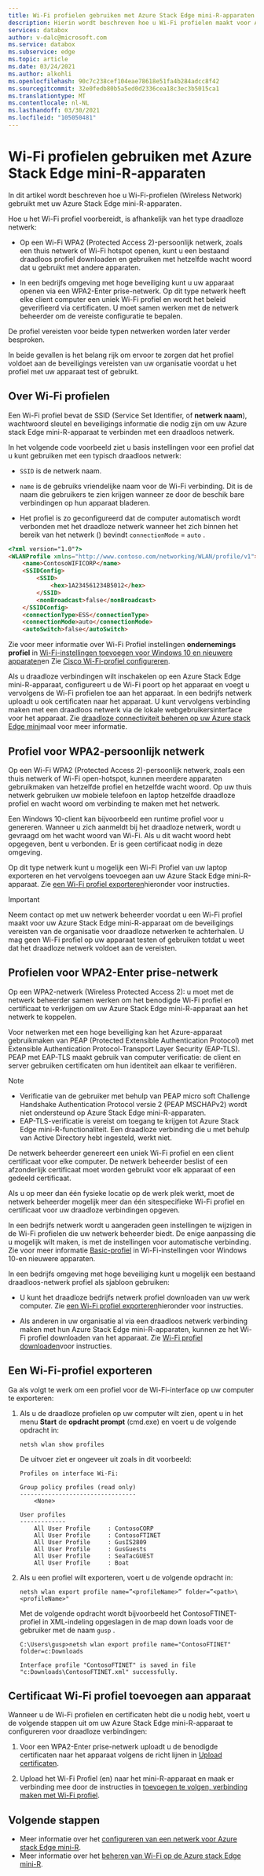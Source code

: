 ```yaml
---
title: Wi-Fi profielen gebruiken met Azure Stack Edge mini-R-apparaten
description: Hierin wordt beschreven hoe u Wi-Fi profielen maakt voor Azure Stack Edge mini-R-apparaten op hoogwaardige bedrijfs netwerken en persoonlijke netwerken.
services: databox
author: v-dalc@microsoft.com
ms.service: databox
ms.subservice: edge
ms.topic: article
ms.date: 03/24/2021
ms.author: alkohli
ms.openlocfilehash: 90c7c238cef104eae78618e51fa4b284adcc8f42
ms.sourcegitcommit: 32e0fedb80b5a5ed0d2336cea18c3ec3b5015ca1
ms.translationtype: MT
ms.contentlocale: nl-NL
ms.lasthandoff: 03/30/2021
ms.locfileid: "105050481"
---
```

# <a name="use-wi-fi-profiles-with-azure-stack-edge-mini-r-devices"></a>Wi-Fi profielen gebruiken met Azure Stack Edge mini-R-apparaten

In dit artikel wordt beschreven hoe u Wi-Fi-profielen (Wireless Network) gebruikt met uw Azure Stack Edge mini-R-apparaten.

Hoe u het Wi-Fi profiel voorbereidt, is afhankelijk van het type draadloze netwerk:

- Op een Wi-Fi WPA2 (Protected Access 2)-persoonlijk netwerk, zoals een thuis netwerk of Wi-Fi hotspot openen, kunt u een bestaand draadloos profiel downloaden en gebruiken met hetzelfde wacht woord dat u gebruikt met andere apparaten.

- In een bedrijfs omgeving met hoge beveiliging kunt u uw apparaat openen via een WPA2-Enter prise-netwerk. Op dit type netwerk heeft elke client computer een uniek Wi-Fi profiel en wordt het beleid geverifieerd via certificaten. U moet samen werken met de netwerk beheerder om de vereiste configuratie te bepalen.

De profiel vereisten voor beide typen netwerken worden later verder besproken.

In beide gevallen is het belang rijk om ervoor te zorgen dat het profiel voldoet aan de beveiligings vereisten van uw organisatie voordat u het profiel met uw apparaat test of gebruikt.

## <a name="about-wi-fi-profiles"></a>Over Wi-Fi profielen

Een Wi-Fi profiel bevat de SSID (Service Set Identifier, of **netwerk naam**), wachtwoord sleutel en beveiligings informatie die nodig zijn om uw Azure stack Edge mini-R-apparaat te verbinden met een draadloos netwerk.

In het volgende code voorbeeld ziet u basis instellingen voor een profiel dat u kunt gebruiken met een typisch draadloos netwerk:

* `SSID` is de netwerk naam.

* `name` is de gebruiks vriendelijke naam voor de Wi-Fi verbinding. Dit is de naam die gebruikers te zien krijgen wanneer ze door de beschik bare verbindingen op hun apparaat bladeren.

* Het profiel is zo geconfigureerd dat de computer automatisch wordt verbonden met het draadloze netwerk wanneer het zich binnen het bereik van het netwerk () bevindt `connectionMode`  =  `auto` .

```html
<?xml version="1.0"?>
<WLANProfile xmlns="http://www.contoso.com/networking/WLAN/profile/v1">
    <name>ContosoWIFICORP</name>
    <SSIDConfig>
        <SSID>
            <hex>1A234561234B5012</hex>
        </SSID>
        <nonBroadcast>false</nonBroadcast>
    </SSIDConfig>
    <connectionType>ESS</connectionType>
    <connectionMode>auto</connectionMode>
    <autoSwitch>false</autoSwitch>
```

Zie voor meer informatie over Wi-Fi Profiel instellingen **ondernemings profiel** in [Wi-Fi-instellingen toevoegen voor Windows 10 en nieuwere apparaten](/mem/intune/configuration/wi-fi-settings-windows#enterprise-profile)en Zie [Cisco Wi-Fi-profiel configureren](azure-stack-edge-mini-r-manage-wifi.md#configure-cisco-wi-fi-profile).

Als u draadloze verbindingen wilt inschakelen op een Azure Stack Edge mini-R-apparaat, configureert u de Wi-Fi poort op het apparaat en voegt u vervolgens de Wi-Fi profielen toe aan het apparaat. In een bedrijfs netwerk uploadt u ook certificaten naar het apparaat. U kunt vervolgens verbinding maken met een draadloos netwerk via de lokale webgebruikersinterface voor het apparaat. Zie [draadloze connectiviteit beheren op uw Azure stack Edge mini](./azure-stack-edge-mini-r-manage-wifi.md)maal voor meer informatie.

## <a name="profile-for-wpa2---personal-network"></a>Profiel voor WPA2-persoonlijk netwerk

Op een Wi-Fi WPA2 (Protected Access 2)-persoonlijk netwerk, zoals een thuis netwerk of Wi-Fi open-hotspot, kunnen meerdere apparaten gebruikmaken van hetzelfde profiel en hetzelfde wacht woord. Op uw thuis netwerk gebruiken uw mobiele telefoon en laptop hetzelfde draadloze profiel en wacht woord om verbinding te maken met het netwerk.

Een Windows 10-client kan bijvoorbeeld een runtime profiel voor u genereren. Wanneer u zich aanmeldt bij het draadloze netwerk, wordt u gevraagd om het wacht woord van Wi-Fi. Als u dit wacht woord hebt opgegeven, bent u verbonden. Er is geen certificaat nodig in deze omgeving.

Op dit type netwerk kunt u mogelijk een Wi-Fi Profiel van uw laptop exporteren en het vervolgens toevoegen aan uw Azure Stack Edge mini-R-apparaat. Zie [een Wi-Fi profiel exporteren](#export-a-wi-fi-profile)hieronder voor instructies.

> [!IMPORTANT]
> Neem contact op met uw netwerk beheerder voordat u een Wi-Fi profiel maakt voor uw Azure Stack Edge mini-R-apparaat om de beveiligings vereisten van de organisatie voor draadloze netwerken te achterhalen. U mag geen Wi-Fi profiel op uw apparaat testen of gebruiken totdat u weet dat het draadloze netwerk voldoet aan de vereisten.

## <a name="profiles-for-wpa2---enterprise-network"></a>Profielen voor WPA2-Enter prise-netwerk

Op een WPA2-netwerk (Wireless Protected Access 2): u moet met de netwerk beheerder samen werken om het benodigde Wi-Fi profiel en certificaat te verkrijgen om uw Azure Stack Edge mini-R-apparaat aan het netwerk te koppelen.

Voor netwerken met een hoge beveiliging kan het Azure-apparaat gebruikmaken van PEAP (Protected Extensible Authentication Protocol) met Extensible Authentication Protocol-Transport Layer Security (EAP-TLS). PEAP met EAP-TLS maakt gebruik van computer verificatie: de client en server gebruiken certificaten om hun identiteit aan elkaar te verifiëren.

> [!NOTE]
> * Verificatie van de gebruiker met behulp van PEAP micro soft Challenge Handshake Authentication Protocol versie 2 (PEAP MSCHAPv2) wordt niet ondersteund op Azure Stack Edge mini-R-apparaten.
> * EAP-TLS-verificatie is vereist om toegang te krijgen tot Azure Stack Edge mini-R-functionaliteit. Een draadloze verbinding die u met behulp van Active Directory hebt ingesteld, werkt niet.

De netwerk beheerder genereert een uniek Wi-Fi profiel en een client certificaat voor elke computer. De netwerk beheerder beslist of een afzonderlijk certificaat moet worden gebruikt voor elk apparaat of een gedeeld certificaat.

Als u op meer dan één fysieke locatie op de werk plek werkt, moet de netwerk beheerder mogelijk meer dan één sitespecifieke Wi-Fi profiel en certificaat voor uw draadloze verbindingen opgeven.

In een bedrijfs netwerk wordt u aangeraden geen instellingen te wijzigen in de Wi-Fi profielen die uw netwerk beheerder biedt. De enige aanpassing die u mogelijk wilt maken, is met de instellingen voor automatische verbinding. Zie voor meer informatie [Basic-profiel](/mem/intune/configuration/wi-fi-settings-windows#basic-profile) in Wi-Fi-instellingen voor Windows 10-en nieuwere apparaten.

In een bedrijfs omgeving met hoge beveiliging kunt u mogelijk een bestaand draadloos-netwerk profiel als sjabloon gebruiken:

* U kunt het draadloze bedrijfs netwerk profiel downloaden van uw werk computer. Zie [een Wi-Fi profiel exporteren](#export-a-wi-fi-profile)hieronder voor instructies.

* Als anderen in uw organisatie al via een draadloos netwerk verbinding maken met hun Azure Stack Edge mini-R-apparaten, kunnen ze het Wi-Fi profiel downloaden van het apparaat. Zie [Wi-Fi profiel downloaden](azure-stack-edge-mini-r-manage-wifi.md#download-wi-fi-profile)voor instructies.

## <a name="export-a-wi-fi-profile"></a>Een Wi-Fi-profiel exporteren

Ga als volgt te werk om een profiel voor de Wi-Fi-interface op uw computer te exporteren:

1. Als u de draadloze profielen op uw computer wilt zien, opent u in het menu **Start** de **opdracht prompt** (cmd.exe) en voert u de volgende opdracht in:

   `netsh wlan show profiles`

   De uitvoer ziet er ongeveer uit zoals in dit voorbeeld:

   ```dos
   Profiles on interface Wi-Fi:

   Group policy profiles (read only)
   ---------------------------------
       <None>

   User profiles
   -------------
       All User Profile     : ContosoCORP
       All User Profile     : ContosoFTINET
       All User Profile     : GusIS2809
       All User Profile     : GusGuests
       All User Profile     : SeaTacGUEST
       All User Profile     : Boat
   ```

2. Als u een profiel wilt exporteren, voert u de volgende opdracht in:

   `netsh wlan export profile name=”<profileName>” folder=”<path>\<profileName>"`

   Met de volgende opdracht wordt bijvoorbeeld het ContosoFTINET-profiel in XML-indeling opgeslagen in de map down loads voor de gebruiker met de naam `gusp` .

   ```dos
   C:\Users\gusp>netsh wlan export profile name="ContosoFTINET" folder=c:Downloads

   Interface profile "ContosoFTINET" is saved in file "c:Downloads\ContosoFTINET.xml" successfully.
   ```

## <a name="add-certificate-wi-fi-profile-to-device"></a>Certificaat Wi-Fi profiel toevoegen aan apparaat

Wanneer u de Wi-Fi profielen en certificaten hebt die u nodig hebt, voert u de volgende stappen uit om uw Azure Stack Edge mini-R-apparaat te configureren voor draadloze verbindingen:

1. Voor een WPA2-Enter prise-netwerk uploadt u de benodigde certificaten naar het apparaat volgens de richt lijnen in [Upload certificaten](./azure-stack-edge-gpu-manage-certificates.md#upload-certificates).

1. Upload het Wi-Fi Profiel (en) naar het mini-R-apparaat en maak er verbinding mee door de instructies in [toevoegen te volgen, verbinding maken met Wi-Fi profiel](./azure-stack-edge-mini-r-manage-wifi.md#add-connect-to-wi-fi-profile).

## <a name="next-steps"></a>Volgende stappen

- Meer informatie over het [configureren van een netwerk voor Azure stack Edge mini-R](azure-stack-edge-mini-r-deploy-configure-network-compute-web-proxy.md).
- Meer informatie over het [beheren van Wi-Fi op de Azure stack Edge mini-R](azure-stack-edge-mini-r-manage-wifi.md).
